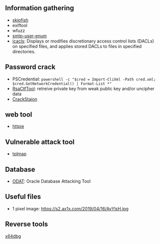 ## Information gathering 
* [skipfish](https://tools.kali.org/web-applications/skipfish)
* exiftool
* wfuzz
* [smtp-user-enum](http://pentestmonkey.net/tools/user-enumeration/smtp-user-enum)
* [icacls](https://docs.microsoft.com/en-us/windows-server/administration/windows-commands/icacls): Displays or modifies discretionary access control lists (DACLs) on specified files, and applies stored DACLs to files in specified directories.

## Password crack

* PSCredential: `powershell -c "$cred = Import-CliXml -Path cred.xml; $cred.GetNetworkCredential() | Format-List *"`
* [RsaCtfTool](https://github.com/Ganapati/RsaCtfTool): retreive private key from weak public key and/or uncipher data
* [CrackStaion](https://crackstation.net/)

## web tool

* [httpie](https://github.com/jakubroztocil/httpie)

## Vulnerable attack tool

* [tplmap](https://github.com/epinna/tplmap)

## Database
* [ODAT](https://github.com/quentinhardy/odat): Oracle Database Attacking Tool

## Useful files

* 1 pixel image: https://s2.ax1x.com/2019/04/16/AvYlsH.jpg

## Reverse tools

[x64dbg](https://x64dbg.com/#start)
